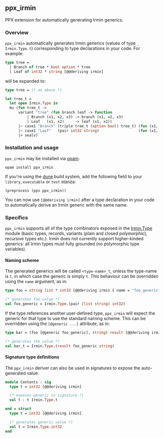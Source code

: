 ## ppx_irmin

PPX extension for automatically generating Irmin generics.

### Overview

`ppx_irmin` automatically generates Irmin generics (values of type
`_ Irmin.Type.t`) corresponding to type declarations in your code. For example:

```ocaml
type tree =
  | Branch of tree * bool option * tree
  | Leaf of int32 * string [@@deriving irmin]
```

will be expanded to:

```ocaml
type tree = (* as above *)

let tree_t =
  let open Irmin.Type in
  mu (fun tree_t ->
      variant "tree" (fun branch leaf -> function
          | Branch (x1, x2, x3) -> branch (x1, x2, x3)
          | Leaf   (x1, x2)     -> leaf (x1, x2))
      |~ case1 "Branch" (triple tree_t (option bool) tree_t) (fun (x1, x2, x3) -> Branch (x1, x2, x3))
      |~ case1 "Leaf"   (pair int32 string)                  (fun (x1, x2) -> Leaf (x1, x2))
      |> sealv)
```

### Installation and usage

`ppx_irmin` may be installed via [opam](https://opam.ocaml.org/):

```
opam install ppx_irmin
```

If you're using the [dune](https://github.com/ocaml/dune) build system, add the
following field to your `library`, `executable` or `test` stanza:

```
(preprocess (pps ppx_irmin))
```

You can now use `[@@deriving irmin]` after a type declaration in your code to
automatically derive an Irmin generic with the same name.

### Specifics

`ppx_irmin` supports all of the type combinators exposed in the
[Irmin.Type](https://docs.mirage.io/irmin/Irmin/Type/index.html) module (basic
types, records, variants (plain and closed polymorphic), recursive types etc.).
Irmin does not currently support higher-kinded generics: all Irmin types must
fully grounded (no polymorphic type variables).

#### Naming scheme

The generated generics will be called `<type-name>_t`, unless the type-name is
`t`, in which case the generic is simply `t`. This behaviour can be overridden
using the `name` argument, as in:

```ocaml
type foo = string list * int32 [@@deriving irmin { name = "foo_generic" }]

(* generates the value *)
val foo_generic = Irmin.Type.(pair (list string) int32)
```

If the type references another user-defined type, `ppx_irmin` will expect the
generic for that type to use the standard naming scheme. This can be overridden
using the `[@generic ...]` attribute, as in:

```ocaml
type bar = (foo [@generic foo_generic], string) result [@@deriving irmin]

(* generates the value *)
val bar_t = Irmin.Type.(result foo_generic string)
```

#### Signature type definitions

The `ppx_irmin` deriver can also be used in signatures to expose the
auto-generated value:

```ocaml
module Contents : sig
  type t = int32 [@@deriving irmin]

  (* exposes generic in signature *)
  val t : t Irmin.Type.t

end = struct
  type t = int32 [@@deriving irmin]

  (* generates generic value *)
  val t = Irmin.Type.int32
end
```
